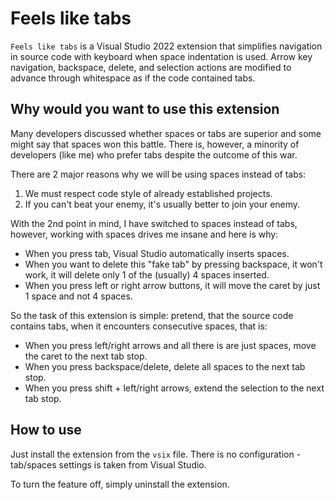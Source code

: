# Feels like tabs

`Feels like tabs` is a Visual Studio 2022 extension that simplifies navigation in source code with keyboard when space indentation is used. Arrow key navigation, backspace, delete, and selection actions are modified to advance through whitespace as if the code contained tabs.

## Why would you want to use this extension

Many developers discussed whether spaces or tabs are superior and some might say that spaces won this battle. There is, however, a minority of developers (like me) who prefer tabs despite the outcome of this war. 

There are 2 major reasons why we will be using spaces instead of tabs:
1. We must respect code style of already established projects.
1. If you can't beat your enemy, it's usually better to join your enemy.

With the 2nd point in mind, I have switched to spaces instead of tabs, however, working with spaces drives me insane and here is why:
- When you press tab, Visual Studio automatically inserts spaces.
- When you want to delete this "fake tab" by pressing backspace, it won't work, it will delete only 1 of the (usually) 4 spaces inserted.
- When you press left or right arrow buttons, it will move the caret by just 1 space and not 4 spaces.

So the task of this extension is simple: pretend, that the source code contains tabs, when it encounters consecutive spaces, that is:
- When you press left/right arrows and all there is are just spaces, move the caret to the next tab stop.
- When you press backspace/delete, delete all spaces to the next tab stop.
- When you press shift + left/right arrows, extend the selection to the next tab stop.

## How to use

Just install the extension from the `vsix` file. There is no configuration - tab/spaces settings is taken from Visual Studio.

To turn the feature off, simply uninstall the extension.
